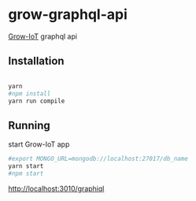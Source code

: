 # grow-graphql-api

[Grow-IoT](https://github.com/CommonGarden/Grow-IoT) graphql api

## Installation

```sh

yarn
#npm install
yarn run compile

```

## Running

start Grow-IoT app

```sh
#export MONGO_URL=mongodb://localhost:27017/db_name
yarn start
#npm start

```

<http://localhost:3010/graphiql>
